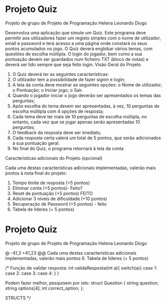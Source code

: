 # Projeto Quiz
 Projeto de grupo de Projeto de Programação
Helena Leonardo Diogo



Desenvolva uma aplicação que simule um Quiz. Este programa deve permitir aos 
utilizadores fazer um registo simples com o nome de utilizador, email e password e terá 
acesso a uma página onde constará os seus pontos acumulados no jogo. O Quiz deverá 
englobar vários temas, com questões de escolha múltipla. O login do jogador, bem como 
a sua pontuação devem ser guardados num ficheiro TXT (bloco de notas) e deverá ser 
lido sempre que seja feito login.
Visão Geral do Projeto
1. O Quiz deverá ter as seguintes características:
2. O utilizador tem a possibilidade de fazer signin e login;
3. A tela da conta deve mostrar as seguintes opções:
o Nome de utilizador;
o Pontuação;
o Iniciar jogo;
o Sair.
4. Quando o jogador iniciar o jogo deverão ser apresentados os temas das 
perguntas;
5. Após escolha do tema devem ser apresentadas, à vez, 10 perguntas de 
escolha múltipla com 4 opções de resposta;
6. Cada tema deve ter mais de 10 perguntas de escolha múltipla, no entanto, 
cada vez que se jogar apenas serão apresentadas 10 perguntas;
7. O feedback da resposta deve ser imediato;
8. Cada resposta certa valerá um total de 5 pontos, que serão adicionados à 
sua pontuação geral.
9. No final do Quiz, o programa retornará à tela da conta

Características adicionais do Projeto (opcional)

Cada uma destas características adicionais implementadas, valerão mais pontos 
à nota final do projeto:
1. Tempo limite de resposta (+5 pontos)
2. Eliminar conta (+5 pontos)- Feito?
3. Reset de pontuação (+5 pontos) FEITO
4. Adicionar 3 níveis de dificuldade (+10 pontos)
5. Recuperação de Password (+5 pontos) - feito
6. Tabela de líderes (+ 5 pontos)

 # Projeto Quiz
Projeto de grupo de Projeto de Programação
Helena Leonardo Diogo


@ -41,3 +41,23 @@ Cada uma destas características adicionais implementadas, valerão mais pontos
6. Tabela de líderes (+ 5 pontos)

 
/*
Função de validar resposta:
int validaResposta(int a){
    switch(a){
        case 1:
        case 2:
        case 3:
        case 4:
    }
}

Podem fazer melhor, pesquisem por isto:
struct Question {
    string question;
    string options[4];
    int correct_option;
};

STRUCTS
*/